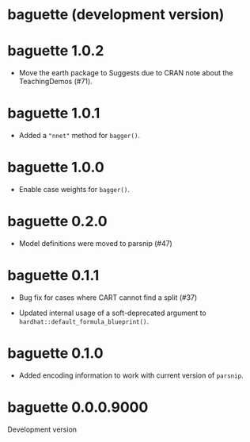# baguette (development version)

# baguette 1.0.2

* Move the earth package to Suggests due to CRAN note about the TeachingDemos (#71).

# baguette 1.0.1

* Added a `"nnet"` method for `bagger()`. 

# baguette 1.0.0

* Enable case weights for `bagger()`. 

# baguette 0.2.0

* Model definitions were moved to parsnip (#47)

# baguette 0.1.1

* Bug fix for cases where CART cannot find a split (#37)

* Updated internal usage of a soft-deprecated argument to `hardhat::default_formula_blueprint()`.

# baguette 0.1.0

* Added encoding information to work with current version of `parsnip`. 

# baguette 0.0.0.9000

Development version

